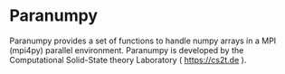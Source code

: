# Paranumpy  

Paranumpy provides a set of functions 
to handle numpy arrays in a MPI (mpi4py) parallel environment.
Paranumpy is developed by the Computational Solid-State theory 
Laboratory ( https://cs2t.de ).

